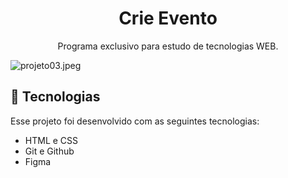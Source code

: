 <h1 align="center"> Crie Evento</h1>

<p align="center">
Programa exclusivo para estudo de tecnologias WEB.
</p>
<img src="https://img.hotimg.com/projeto03.jpeg" alt="projeto03.jpeg" border="0" />

## 🚀 Tecnologias

Esse projeto foi desenvolvido com as seguintes tecnologias:

- HTML e CSS
- Git e Github
- Figma

